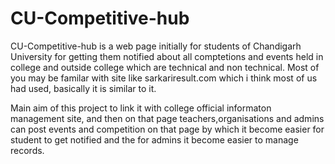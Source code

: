 # CU-Competitive-hub

CU-Competitive-hub is a web page initially for students of Chandigarh University for getting them notified about all comptetions and events held in college and outside college 
which are technical and non technical. Most of you may be familar with site like sarkariresult.com which i think most of us had used, basically it is similar to it.

Main aim of this project to link it with college official informaton management site, and then on that page teachers,organisations and admins can post events and competition 
on that page by which it become easier for student to get notified and the for admins it become easier to manage records.
